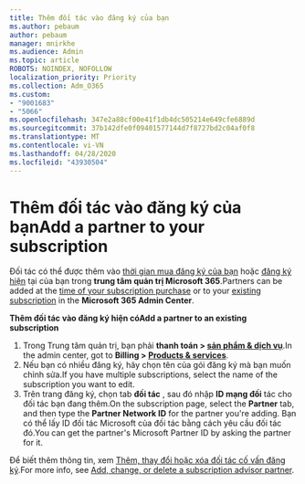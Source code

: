 ```yaml
---
title: Thêm đối tác vào đăng ký của bạn
ms.author: pebaum
author: pebaum
manager: mnirkhe
ms.audience: Admin
ms.topic: article
ROBOTS: NOINDEX, NOFOLLOW
localization_priority: Priority
ms.collection: Adm_O365
ms.custom:
- "9001683"
- "5066"
ms.openlocfilehash: 347e2a88cf00e41f1db4dc505214e649cfe6889d
ms.sourcegitcommit: 37b142dfe0f09401577144d7f8727bd2c04af0f8
ms.translationtype: MT
ms.contentlocale: vi-VN
ms.lasthandoff: 04/28/2020
ms.locfileid: "43930504"
---
```

# <a name="add-a-partner-to-your-subscription"></a><span data-ttu-id="363de-102">Thêm đối tác vào đăng ký của bạn</span><span class="sxs-lookup"><span data-stu-id="363de-102">Add a partner to your subscription</span></span>

<span data-ttu-id="363de-103">Đối tác có thể được thêm vào [thời gian mua đăng ký của bạn](https://docs.microsoft.com/microsoft-365/admin/misc/add-partner?view=o365-worldwide#add-a-partner-at-the-time-of-purchase) hoặc [đăng ký hiện](https://docs.microsoft.com/microsoft-365/admin/misc/add-partner?view=o365-worldwide#add-a-partner-to-an-existing-subscription) tại của bạn trong **trung tâm quản trị Microsoft 365**.</span><span class="sxs-lookup"><span data-stu-id="363de-103">Partners can be added at the [time of your subscription purchase](https://docs.microsoft.com/microsoft-365/admin/misc/add-partner?view=o365-worldwide#add-a-partner-at-the-time-of-purchase) or to your [existing subscription](https://docs.microsoft.com/microsoft-365/admin/misc/add-partner?view=o365-worldwide#add-a-partner-to-an-existing-subscription) in the **Microsoft 365 Admin Center**.</span></span>

<span data-ttu-id="363de-104">**Thêm đối tác vào đăng ký hiện có**</span><span class="sxs-lookup"><span data-stu-id="363de-104">**Add a partner to an existing subscription**</span></span>

1. <span data-ttu-id="363de-105">Trong Trung tâm quản trị, bạn phải **thanh toán > [sản phẩm & dịch vụ](https://go.microsoft.com/fwlink/p/?linkid=842054)**.</span><span class="sxs-lookup"><span data-stu-id="363de-105">In the admin center, got to **Billing > [Products & services](https://go.microsoft.com/fwlink/p/?linkid=842054)**.</span></span> 
2. <span data-ttu-id="363de-106">Nếu bạn có nhiều đăng ký, hãy chọn tên của gói đăng ký mà bạn muốn chỉnh sửa.</span><span class="sxs-lookup"><span data-stu-id="363de-106">If you have multiple subscriptions, select the name of the subscription you want to edit.</span></span> 
3. <span data-ttu-id="363de-107">Trên trang đăng ký, chọn tab **đối tác** , sau đó nhập **ID mạng đối** tác cho đối tác bạn đang thêm.</span><span class="sxs-lookup"><span data-stu-id="363de-107">On the subscription page, select the **Partner** tab, and then type the **Partner Network ID** for the partner you're adding.</span></span> <span data-ttu-id="363de-108">Bạn có thể lấy ID đối tác Microsoft của đối tác bằng cách yêu cầu đối tác đó.</span><span class="sxs-lookup"><span data-stu-id="363de-108">You can get the partner's Microsoft Partner ID by asking the partner for it.</span></span> 

<span data-ttu-id="363de-109">Để biết thêm thông tin, xem [Thêm, thay đổi hoặc xóa đối tác cố vấn đăng ký](https://docs.microsoft.com/microsoft-365/admin/misc/add-partner).</span><span class="sxs-lookup"><span data-stu-id="363de-109">For more info, see [Add, change, or delete a subscription advisor partner](https://docs.microsoft.com/microsoft-365/admin/misc/add-partner).</span></span> 
